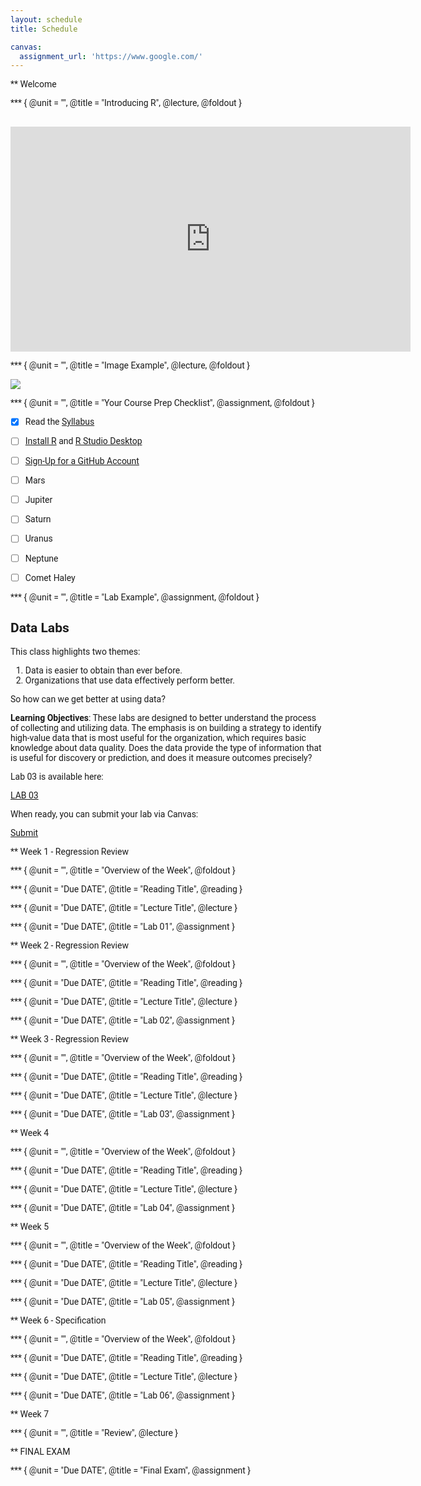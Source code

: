 ```yaml
---
layout: schedule
title: Schedule

canvas: 
  assignment_url: 'https://www.google.com/'
---
```

 
<!--- 
New sections start with 2 stars:  ** Section Title
New units start with 3 stars:     *** {Unit Metadata}
-----------------------------start example
** Section-I
*** { @unit = "15th Nov", @title = "Course Overview", @reading, @lecture, @assignment, @foldout }
-----------------------------end example
Unit Metadata is comprised of:
@unit - date or number
@title - unit name
@reading - turn on reading icon
@assignment - turn on lecture icon
@lecture - turn on lecture icon
@foldout - activate unit content (allow foldout)
Submit Button - <a class="uk-button uk-button-primary" href="{{page.canvas.assignment_url}}">Submit Lab</a>
-->

<style> 
body {
   font-family: "Roboto", sans-serif;
}
 
p.italic {
  font-style: italic;
  color: black !important;
}
td {
  text-align: left;
}
td.i {
  text-align: center;
}
iframe {
  align: middle;
}
</style>



** Welcome


*** { @unit = "", @title = "Introducing R", @lecture, @foldout }


<br>

<iframe src="https://player.vimeo.com/video/180644880" width="640" height="360" frameborder="0" allow="autoplay; fullscreen" allowfullscreen></iframe>

<br>





*** { @unit = "", @title = "Image Example", @lecture, @foldout }

![](https://raw.githubusercontent.com/DS4PS/paf-586-summer-2019/master/assets/img/course-cadence.png)


*** { @unit = "", @title = "Your Course Prep Checklist", @assignment, @foldout }


- [X] Read the [Syllabus](https://ds4ps.org/cpp-526-fall-2019/)
- [ ] [Install R](https://cran.rstudio.com/) and [R Studio Desktop](https://www.rstudio.com/products/rstudio/download/)
- [ ] [Sign-Up for a GitHub Account](https://github.com/join)
- [ ] Mars
- [ ] Jupiter
- [ ] Saturn
- [ ] Uranus
- [ ] Neptune
- [ ] Comet Haley



*** { @unit = "", @title = "Lab Example", @assignment, @foldout }

## Data Labs

This class highlights two themes:

1. Data is easier to obtain than ever before.
2. Organizations that use data effectively perform better.

So how can we get better at using data? 

**Learning Objectives**: These labs are designed to better understand the process of collecting and utilizing data. The emphasis is on building a strategy to identify high-value data that is most useful for the organization, which requires basic knowledge about data quality. Does the data provide the type of information that is useful for discovery or prediction, and does it measure outcomes precisely?

Lab 03 is available here:

<a class="uk-button uk-button-default" href="https://ds4ps.org/paf-586-summer-2019/lab-03-feature-selection/">LAB 03</a>

When ready, you can submit your lab via Canvas:

<a class="uk-button uk-button-default" href="https://canvas.asu.edu/courses/26991/assignments/588320">Submit</a>







** Week 1 - Regression Review

*** { @unit = "", @title = "Overview of the Week", @foldout  }


*** { @unit = "Due DATE", @title = "Reading Title", @reading }


*** { @unit = "Due DATE", @title = "Lecture Title", @lecture  }


*** { @unit = "Due DATE", @title = "Lab 01", @assignment  }





** Week 2 - Regression Review

*** { @unit = "", @title = "Overview of the Week", @foldout  }


*** { @unit = "Due DATE", @title = "Reading Title", @reading }


*** { @unit = "Due DATE", @title = "Lecture Title", @lecture  }


*** { @unit = "Due DATE", @title = "Lab 02", @assignment  }





** Week 3 - Regression Review

*** { @unit = "", @title = "Overview of the Week", @foldout  }


*** { @unit = "Due DATE", @title = "Reading Title", @reading }


*** { @unit = "Due DATE", @title = "Lecture Title", @lecture  }


*** { @unit = "Due DATE", @title = "Lab 03", @assignment  }





** Week 4

*** { @unit = "", @title = "Overview of the Week", @foldout  }


*** { @unit = "Due DATE", @title = "Reading Title", @reading }


*** { @unit = "Due DATE", @title = "Lecture Title", @lecture  }


*** { @unit = "Due DATE", @title = "Lab 04", @assignment  }



** Week 5

*** { @unit = "", @title = "Overview of the Week", @foldout  }


*** { @unit = "Due DATE", @title = "Reading Title", @reading }


*** { @unit = "Due DATE", @title = "Lecture Title", @lecture  }


*** { @unit = "Due DATE", @title = "Lab 05", @assignment  }



** Week 6 - Specification

*** { @unit = "", @title = "Overview of the Week", @foldout  }


*** { @unit = "Due DATE", @title = "Reading Title", @reading }


*** { @unit = "Due DATE", @title = "Lecture Title", @lecture  }


*** { @unit = "Due DATE", @title = "Lab 06", @assignment  }







** Week 7  

*** { @unit = "", @title = "Review", @lecture }



** FINAL EXAM

*** { @unit = "Due DATE", @title = "Final Exam", @assignment }
